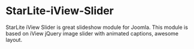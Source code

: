 StarLite-iView-Slider
=====================

StarLite iView Slider is great slideshow module for Joomla. This module is based on iView jQuery image slider with animated captions, awesome layout.
